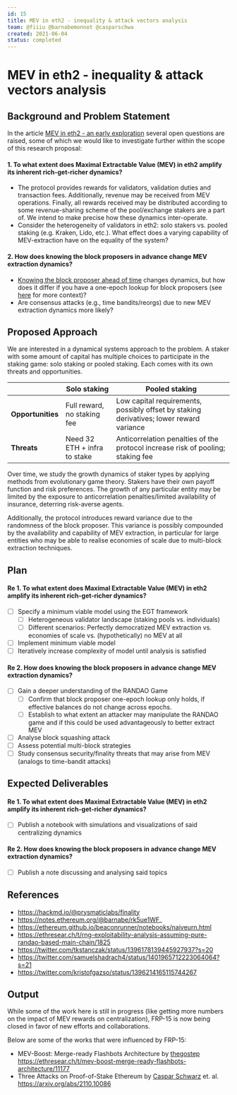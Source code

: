 ```yaml
---
id: 15
title: MEV in eth2 - inequality & attack vectors analysis
team: @fiiiu @barnabemonnot @casparschwa
created: 2021-06-04
status: completed
---
```


# MEV in eth2 - inequality & attack vectors analysis

## Background and Problem Statement

In the article [MEV in eth2 - an early exploration](https://hackmd.io/@flashbots/mev-in-eth2) several open questions are raised, some of which we would like to investigate further within the scope of this research proposal:

#### 1. To what extent does Maximal Extractable Value (MEV) in eth2 amplify its inherent rich-get-richer dynamics?

- The protocol provides rewards for validators, validation duties and transaction fees. Additionally, revenue may be received from MEV operations. Finally, all rewards received may be distributed according to some revenue-sharing scheme of the pool/exchange stakers are a part of. We intend to make precise how these dynamics inter-operate.
- Consider the heterogeneity of validators in eth2: solo stakers vs. pooled staking (e.g. Kraken, Lido, etc.). What effect does a varying capability of MEV-extraction have on the equality of the system?

#### 2. How does knowing the block proposers in advance change MEV extraction dynamics?

- [Knowing the block proposer ahead of time](https://benjaminion.xyz/eth2-annotated-spec/phase0/beacon-chain/#compute_proposer_index) changes dynamics, but how does it differ if you have a one-epoch lookup for block proposers (see [here](https://github.com/ethereum/eth2.0-specs/pull/772#issuecomment-475574357) for more context)?
- Are consensus attacks (e.g., time bandits/reorgs) due to new MEV extraction dynamics more likely?


## Proposed Approach

We are interested in a dynamical systems approach to the problem. A staker with some amount of capital has multiple choices to participate in the staking game: solo staking or pooled staking. Each comes with its own threats and opportunities.

| | Solo staking | Pooled staking |
|-|-|-|
| **Opportunities** | Full reward, no staking fee | Low capital requirements, possibly offset by staking derivatives; lower reward variance |
| **Threats** | Need 32 ETH + infra to stake | Anticorrelation penalties of the protocol increase risk of pooling; staking fee |

Over time, we study the growth dynamics of staker types by applying methods from evolutionary game theory. Stakers have their own payoff function and risk preferences. The growth of any particular entity may be limited by the exposure to anticorrelation penalties/limited availability of insurance, deterring risk-averse agents.

Additionally, the protocol introduces reward variance due to the randomness of the block proposer. This variance is possibly compounded by the availability and capability of MEV extraction, in particular for large entities who may be able to realise economies of scale due to multi-block extraction techniques.

## Plan

#### Re 1. To what extent does Maximal Extractable Value (MEV) in eth2 amplify its inherent rich-get-richer dynamics?

- [ ] Specify a minimum viable model using the EGT framework
    - [ ] Heterogeneous validator landscape (staking pools vs. individuals)
    - [ ] Different scenarios: Perfectly democratized MEV extraction vs. economies of scale vs. (hypothetically) no MEV at all
- [ ] Implement minimum viable model
- [ ] Iteratively increase complexity of model until analysis is satisfied

#### Re 2. How does knowing the block proposers in advance change MEV extraction dynamics?

- [ ] Gain a deeper understanding of the RANDAO Game
    - [ ] Confirm that block proposer one-epoch lookup only holds, if effective balances do not change across epochs.
    - [ ] Establish to what extent an attacker may manipulate the RANDAO game and if this could be used advantageously to better extract MEV
- [ ] Analyse block squashing attack
- [ ] Assess potential multi-block strategies
- [ ] Study consensus security/finality threats that may arise from MEV (analogs to time-bandit attacks)

## Expected Deliverables

#### Re 1. To what extent does Maximal Extractable Value (MEV) in eth2 amplify its inherent rich-get-richer dynamics?

- [ ] Publish a notebook with simulations and visualizations of said centralizing dynamics

#### Re 2. How does knowing the block proposers in advance change MEV extraction dynamics?

- [ ] Publish a note discussing and analysing said topics

## References

- https://hackmd.io/@prysmaticlabs/finality
- https://notes.ethereum.org/@barnabe/rk5ue1WF_
- https://ethereum.github.io/beaconrunner/notebooks/naiveurn.html
- https://ethresear.ch/t/rng-exploitability-analysis-assuming-pure-randao-based-main-chain/1825
- https://twitter.com/tkstanczak/status/1396178139445927937?s=20
- https://twitter.com/samuelshadrach4/status/1401965712223064064?s=21
- https://twitter.com/kristofgazso/status/1396214165115744267


## Output
While some of the work here is still in progress (like getting more numbers on the impact of MEV rewards on centralization), FRP-15 is now being closed in favor of new efforts and collaborations.

Below are some of the works that were influenced by FRP-15:

- MEV-Boost: Merge-ready Flashbots Architecture by [thegostep](https://twitter.com/thegostep) https://ethresear.ch/t/mev-boost-merge-ready-flashbots-architecture/11177
- Three Attacks on Proof-of-Stake Ethereum by [Caspar Schwarz](https://twitter.com/casparschwa) et. al. https://arxiv.org/abs/2110.10086
